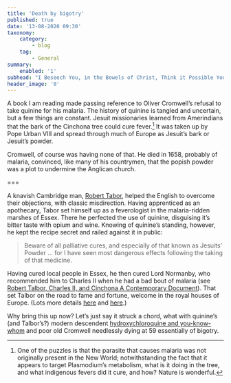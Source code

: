```yaml
---
title: 'Death by bigotry'
published: true
date: '13-08-2020 09:30'
taxonomy:
    category:
        - blog
    tag:
        - General
summary:
    enabled: '1'
subhead: "I Beseech You, in the Bowels of Christ, Think it Possible You May Be Mistaken"
header_image: '0'
--- 
```


A book I am reading made passing reference to Oliver Cromwell’s refusal to take quinine for his malaria. The history of quinine is tangled and uncertain, but a few things are constant. Jesuit missionaries learned from Amerindians that the bark of the Cinchona tree could cure fever.[^1] It was taken up by Pope Urban VIII and spread through much of Europe as Jesuit’s bark or Jesuit’s powder.

Cromwell, of course was having none of that. He died in 1658, probably of malaria, convinced, like many of his countrymen, that the popish powder was a plot to undermine the Anglican church.

===

A knavish Cambridge man, [Robert Tabor](https://www.ledger-enquirer.com/living/article28973335.html), helped the English to overcome their objections, with classic misdirection. Having apprenticed as an apothecary, Tabor set himself up as a feverologist in the malaria-ridden marshes of Essex. There he perfected the use of quinine, disguising it’s bitter taste with opium and wine. Knowing of quinine’s standing, however, he kept the recipe secret and railed against it in public:

> Beware of all palliative cures, and especially of that known as Jesuits' Powder … for I have seen most dangerous effects following the taking of that medicine.

Having cured local people in Essex, he then cured Lord Normanby, who recommended him to Charles II when he had a bad bout of malaria (see [Robert Talbor, Charles II, and Cinchona A Contemporary Document](https://europepmc.org/backend/ptpmcrender.fcgi?accid=PMC1034677&blobtype=pdf)). That set Talbor on the road to fame and fortune, welcome in the royal houses of Europe. (Lots more details [here](https://www.ledger-enquirer.com/living/article28973335.html) and [here](https://web.archive.org/web/20020620223734/http://www.companymagazine.org/v144/powder.html).)

Why bring this up now? Let’s just say it struck a chord, what with quinine’s (and Talbor’s?) modern descendent [hydroxychloroquine and you-know-whom](https://www.newsweek.com/trump-says-hydroxychloroquine-would-hottest-thing-if-he-had-not-endorsed-it-treat-covid-1524289) and poor old Cromwell needlessly dying at 59 essentially of bigotry.

[^1]: One of the puzzles is that the parasite that causes malaria was not originally present in the New World; notwithstanding the fact that it appears to target Plasmodium’s metabolism, what is it doing in the tree, and what indigenous fevers did it cure, and how? Nature is wonderful.